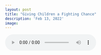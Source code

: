 ```yaml
---
layout: post
title: "Giving Children a Fighting Chance"
description: 'Feb 13, 2022'
image:
---
```


<audio controls preload="metadata">
  <source src="https://docs.google.com/uc?export=open&id=1_SHWNuiOvne3H3NmjzZoB_0QordpHiVV" type="audio/mp3">
Your browser does not support the audio element.
</audio>
